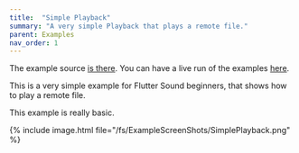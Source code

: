 ```yaml
---
title:  "Simple Playback"
summary: "A very simple Playback that plays a remote file."
parent: Examples
nav_order: 1
---
```


The example source [is there](https://github.com/canardoux/flutter_sound/blob/master/example/lib/simple_playback/simple_playback.dart). You can have a live run of the examples [here](/tau/fs/live/index.html).

This is a very simple example for Flutter Sound beginners, that shows how to play a remote file.

This example is really basic.

{% include image.html file="/fs/ExampleScreenShots/SimplePlayback.png" %}